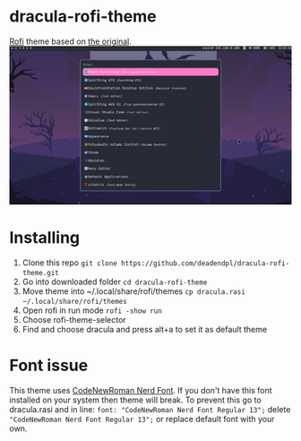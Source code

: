 # dracula-rofi-theme
[Rofi](https://github.com/davatorium/rofi) theme based on [the original](https://github.com/dracula/rofi).
![screenshot](rofi_screenshot.png)

# Installing
1. Clone this repo `git clone https://github.com/deadendpl/dracula-rofi-theme.git`
2. Go into downloaded folder `cd dracula-rofi-theme`
3. Move theme into ~/.local/share/rofi/themes `cp dracula.rasi ~/.local/share/rofi/themes`
4. Open rofi in run mode `rofi -show run`
5. Choose rofi-theme-selector
6. Find and choose dracula and press alt+a to set it as default theme

# Font issue
This theme uses [CodeNewRoman Nerd Font](https://www.nerdfonts.com/font-downloads).
If you don't have this font installed on your system then theme will break.
To prevent this go to dracula.rasi and in line:
`font: "CodeNewRoman Nerd Font Regular 13";` delete `"CodeNewRoman Nerd Font Regular 13";` or replace default font with your own.
